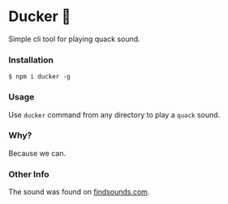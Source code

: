 # Ducker 🦆

Simple cli tool for playing quack sound.

### Installation

```console
$ npm i ducker -g
```

### Usage

Use `ducker` command from any directory to play a `quack` sound.

### Why?

Because we can.

### Other Info

The sound was found on [findsounds.com](http://www.findsounds.com/ISAPI/search.dll?keywords=duck).
